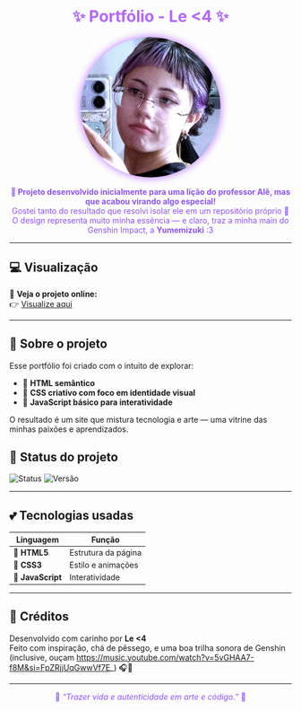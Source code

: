 <h1 align="center" style="color:#b366ff;">✨ Portfólio - Le &lt;4 ✨</h1>

<p align="center">
  <img src="images/itsME.jpeg" width="250px" style="border-radius:100%; box-shadow:0 0 15px #b366ff;">
</p>

<p align="center" style="color:#8c52ff;">
  <b>🌈 Projeto desenvolvido inicialmente para uma lição do professor Alê, mas que acabou virando algo especial!</b><br>
  Gostei tanto do resultado que resolvi isolar ele em um repositório próprio 💜<br>
  O design representa muito minha essência — e claro, traz a minha main do Genshin Impact, a <b>Yumemizuki</b> :3
</p>

---

## 💻 Visualização

🔗 **Veja o projeto online:**  
👉 [Visualize aqui](https://lleolel.github.io/first-portfolio)

---

## 🎨 Sobre o projeto

Esse portfólio foi criado com o intuito de explorar:
- 🌸 **HTML semântico**
- 💜 **CSS criativo com foco em identidade visual**
- 💫 **JavaScript básico para interatividade**

O resultado é um site que mistura tecnologia e arte — uma vitrine das minhas paixões e aprendizados.

## 🌙 Status do projeto

![Status](https://img.shields.io/badge/Status-Em%20Andamento-8A2BE2?style=for-the-badge&logoColor=white)
![Versão](https://img.shields.io/badge/Versão-1.0-blueviolet?style=for-the-badge)


---

## 💕 Tecnologias usadas

<div align="center">

| Linguagem | Função |
|------------|--------|
| 🩵 **HTML5** | Estrutura da página |
| 💜 **CSS3** | Estilo e animações |
| 🌸 **JavaScript** | Interatividade |

</div>

---

## 🌷 Créditos

Desenvolvido com carinho por **Le &lt;4**  
Feito com inspiração, chá de pêssego, e uma boa trilha sonora de Genshin (inclusive, ouçam https://music.youtube.com/watch?v=5vGHAA7-f8M&si=FpZRjjUqGwwVf7E_) 🎧🎵  

---

<p align="center" style="color:#8c52ff;">
  💫 <i>“Trazer vida e autenticidade em arte e código.”</i> 💫
</p>
